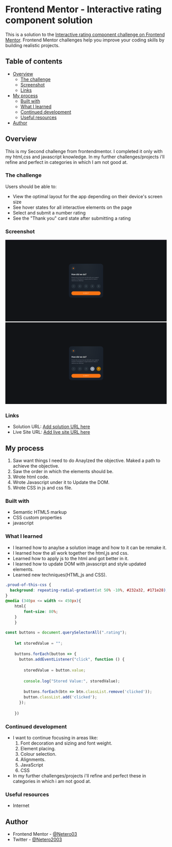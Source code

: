 # Frontend Mentor - Interactive rating component solution

This is a solution to the [Interactive rating component challenge on Frontend Mentor](https://www.frontendmentor.io/challenges/interactive-rating-component-koxpeBUmI). Frontend Mentor challenges help you improve your coding skills by building realistic projects. 

## Table of contents

- [Overview](#overview)
  - [The challenge](#the-challenge)
  - [Screenshot](#screenshot)
  - [Links](#links)
- [My process](#my-process)
  - [Built with](#built-with)
  - [What I learned](#what-i-learned)
  - [Continued development](#continued-development)
  - [Useful resources](#useful-resources)
- [Author](#author)

## Overview
This is my Second challenge from frontendmentor. I completed it only with my html,css and javascript knowledge.
In my further challenges/projects i'll refine and perfect in categories in which I am not good at.

### The challenge

Users should be able to:

- View the optimal layout for the app depending on their device's screen size
- See hover states for all interactive elements on the page
- Select and submit a number rating
- See the "Thank you" card state after submitting a rating

### Screenshot

![1st](image.png)
![2nd](image-1.png)

### Links

- Solution URL: [Add solution URL here](https://github.com/Netero03/Interactive-rating-component.git)
- Live Site URL: [Add live site URL here](https://netero03.github.io/Interactive-rating-component/)

## My process
1. Saw want things I need to do Anaylzed the objective. Maked a path to achieve the objective.
2. Saw the order in which the elements should be.
3. Wrote html code.
4. Wrote Javascript under it to Update the DOM.
5. Wrote CSS in js and css file.

### Built with

- Semantic HTML5 markup
- CSS custom properties
- javascript

### What I learned

- I learned how to anaylse a solution image and how to it can be remake it.
- I learned how the all work together the html,js and css.
- Learned how to apply js to the html and got better in it.
- I learned how to update DOM with javascript and style updated elements.
- Learned new techniques(HTML,js and CSS).

```css
.proud-of-this-css {
  background: repeating-radial-gradient(at 50% -10%, #232a32, #171e28);
}
@media (340px <= width <= 450px){  
    html{
        font-size: 80%;
    }
    }
```
```js
const buttons = document.querySelectorAll(".rating");

    let storedValue = "";

    buttons.forEach(button => {
      button.addEventListener("click", function () {

        storedValue = button.value;

        console.log("Stored Value:", storedValue);

        buttons.forEach(btn => btn.classList.remove('clicked'));
        button.classList.add('clicked');
      });

    })
```

### Continued development
- I want to continue focusing in areas like: 
  1. Font decoration and sizing and font weight. 
  2. Element placing.
  3. Colour selection.
  4. Alignments.
  5. JavaScript
  6. CSS
- In my further challenges/projects i'll refine and perfect these in categories in which i am not good at.

### Useful resources
- Internet

## Author

- Frontend Mentor - [@Netero03](https://www.frontendmentor.io/profile/yourusername)
- Twitter - [@Netero2003](https://www.twitter.com/Netero2003?s=09)
